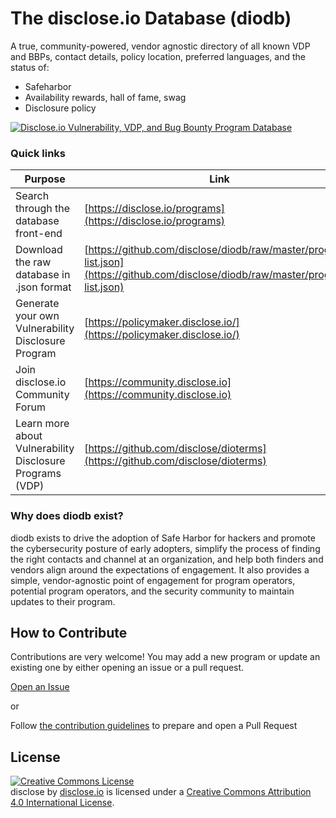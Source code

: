 # The disclose.io Database (diodb)

A true, community-powered, vendor agnostic directory of all known VDP and BBPs, contact details, policy location, preferred languages, and the status of:

- Safeharbor
- Availability rewards, hall of fame, swag
- Disclosure policy

[![Disclose.io Vulnerability, VDP, and Bug Bounty Program Database](diodb-hero-image.png?raw=true "Disclose.io Vulnerability, VDP, and Bug Bounty Program Database")](https://github.com/disclose/diodb)

### Quick links

|Purpose|Link|
|-|-|
| Search through the database front-end  | [https://disclose.io/programs](https://disclose.io/programs)  |
| Download the raw database in .json format  | [https://github.com/disclose/diodb/raw/master/program-list.json](https://github.com/disclose/diodb/raw/master/program-list.json)  |
| Generate your own Vulnerability Disclosure Program | [https://policymaker.disclose.io/](https://policymaker.disclose.io/) |
| Join disclose.io Community Forum  | [https://community.disclose.io](https://community.disclose.io) |
| Learn more about Vulnerability Disclosure Programs (VDP) | [https://github.com/disclose/dioterms](https://github.com/disclose/dioterms) |

### Why does diodb exist?

diodb exists to drive the adoption of Safe Harbor for hackers and promote the cybersecurity posture of early adopters, simplify the process of finding the right contacts and channel at an organization, and help both finders and vendors align around the expectations of engagement. It also provides a simple, vendor-agnostic point of engagement for program operators, potential program operators, and the security community to maintain updates to their program. 

## How to Contribute

Contributions are very welcome! You may add a new program or update an existing one by either opening an issue or a pull request.

[Open an Issue](https://github.com/disclose/diodb/issues/new/choose)

or

Follow [the contribution guidelines](CONTRIBUTING.md) to prepare and open a Pull Request

## License

<a rel="license" href="http://creativecommons.org/licenses/by/4.0/"><img alt="Creative Commons License" style="border-width:0" src="https://i.creativecommons.org/l/by/4.0/88x31.png" /></a><br /><span xmlns:dct="http://purl.org/dc/terms/" property="dct:title">disclose</span> by <a xmlns:cc="http://creativecommons.org/ns#" href="https://disclose.io" property="cc:attributionName" rel="cc:attributionURL">disclose.io</a> is licensed under a <a rel="license" href="http://creativecommons.org/licenses/by/4.0/">Creative Commons Attribution 4.0 International License</a>.
